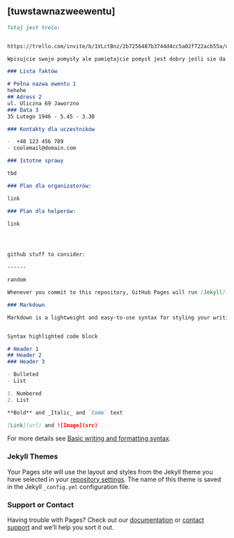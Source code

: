 ## [tuwstawnazweewentu] 


```markdown
Tutaj jest trelo:


https://trello.com/invite/b/1VLctBnz/2b7256487b3744d4cc5a02f722acb55a/untitledevent

Wpisujcie swoje pomysły ale pamiętajcie pomysł jest dobry jeśli sie da go zrealizować!

### Lista faktów

# Pełna nazwa ewentu 1
hehehe
## Adress 2
ul. Uliczna 69 Jaworzno
### Data 3
35 Lutego 1946 - 5.45 - 3.30

### Kontakty dla uczestników

-  +48 123 456 789
- coolemail@domain.com

### Istotne sprawy

tbd

### Plan dla organizatorów:

link

### Plan dla helperów:

link 




github stuff to consider:

------

random

Whenever you commit to this repository, GitHub Pages will run [Jekyll](https://jekyllrb.com/) to rebuild the pages in your site, from the content in your Markdown files.

### Markdown

Markdown is a lightweight and easy-to-use syntax for styling your writing. It includes conventions for


Syntax highlighted code block

# Header 1
## Header 2
### Header 3

- Bulleted
- List

1. Numbered
2. List

**Bold** and _Italic_ and `Code` text

[Link](url) and ![Image](src)
```

For more details see [Basic writing and formatting syntax](https://docs.github.com/en/github/writing-on-github/getting-started-with-writing-and-formatting-on-github/basic-writing-and-formatting-syntax).

### Jekyll Themes

Your Pages site will use the layout and styles from the Jekyll theme you have selected in your [repository settings](https://github.com/BartiGames/bartigames.github.io/settings/pages). The name of this theme is saved in the Jekyll `_config.yml` configuration file.

### Support or Contact

Having trouble with Pages? Check out our [documentation](https://docs.github.com/categories/github-pages-basics/) or [contact support](https://support.github.com/contact) and we’ll help you sort it out.
